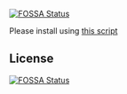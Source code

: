 [![FOSSA Status](https://app.fossa.io/api/projects/git%2Bgithub.com%2FKupiki%2FKupiki-Hotspot-Admin-Frontend.svg?type=shield)](https://app.fossa.io/projects/git%2Bgithub.com%2FKupiki%2FKupiki-Hotspot-Admin-Frontend?ref=badge_shield)

Please install using [this script](https://github.com/Kupiki/Kupiki-Hotspot-Admin-Install)


## License
[![FOSSA Status](https://app.fossa.io/api/projects/git%2Bgithub.com%2FKupiki%2FKupiki-Hotspot-Admin-Frontend.svg?type=large)](https://app.fossa.io/projects/git%2Bgithub.com%2FKupiki%2FKupiki-Hotspot-Admin-Frontend?ref=badge_large)